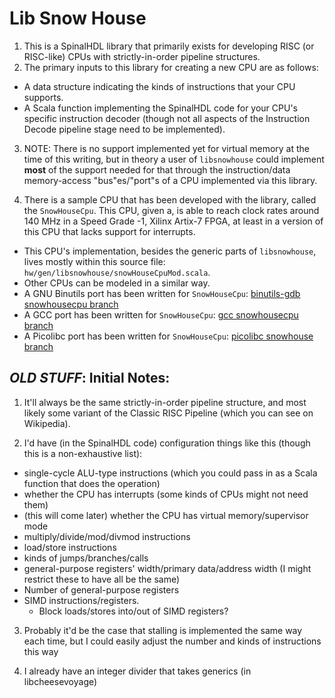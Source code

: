 # Lib Snow House

1. This is a SpinalHDL library that primarily exists for developing
  RISC (or RISC-like) CPUs with strictly-in-order pipeline structures.
2. The primary inputs to this library for creating a new CPU are as
  follows:
  * A data structure indicating the kinds of instructions that your CPU
    supports.
  * A Scala function implementing the SpinalHDL code for your CPU's
    specific instruction decoder (though not all aspects of the Instruction
    Decode pipeline stage need to be implemented).
3. NOTE: There is no support implemented yet for virtual memory at the time
  of this writing, but in theory a user of `libsnowhouse` could implement
  **most** of the support needed for that through the instruction/data
  memory-access "bus"es/"port"s of a CPU implemented via this library.

4. There is a sample CPU that has been developed with the library, called
  the `SnowHouseCpu`. This CPU, given a, is able to reach clock rates
  around 140 MHz in a Speed Grade -1, Xilinx Artix-7 FPGA, at least in a
  version of this CPU that lacks support for interrupts.
  * This CPU's implementation, besides the generic parts of
    `libsnowhouse`, lives mostly within this source file:
    `hw/gen/libsnowhouse/snowHouseCpuMod.scala`.
  * Other CPUs can be modeled in a similar way.
  * A GNU Binutils port has been written for `SnowHouseCpu`:
    [binutils-gdb snowhousecpu branch](https://github.com/fl4shk/binutils-gdb/tree/snowhousecpu)
  * A GCC port has been written for `SnowHouseCpu`:
    [gcc snowhousecpu branch](https://github.com/fl4shk/gcc/tree/snowhousecpu)
  * A Picolibc port has been written for `SnowHouseCpu`:
    [picolibc snowhouse branch](https://github.com/fl4shk/picolibc/tree/snowhousecpu)

## *OLD STUFF*: Initial Notes:

1. It'll always be the same strictly-in-order pipeline structure, and most
  likely some variant of the Classic RISC Pipeline (which you can see on
  Wikipedia).

1. I'd have (in the SpinalHDL code) configuration things like this (though
  this is a non-exhaustive list):
  * single-cycle ALU-type instructions (which you could pass in as a Scala
    function that does the operation)
  * whether the CPU has interrupts (some kinds of CPUs might not need them)
  * (this will come later) whether the CPU has virtual memory/supervisor
    mode
  * multiply/divide/mod/divmod instructions
  * load/store instructions
  * kinds of jumps/branches/calls
  * general-purpose registers' width/primary data/address width (I might
    restrict these to have all be the same)
  * Number of general-purpose registers
  * SIMD instructions/registers.
    * Block loads/stores into/out of SIMD registers?

3. Probably it'd be the case that stalling is implemented the same way each
  time, but I could easily adjust the number and kinds of instructions this
  way

3. I already have an integer divider that takes generics (in
  libcheesevoyage)
